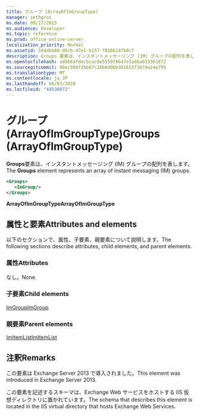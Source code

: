 ```yaml
---
title: グループ (ArrayOfImGroupType)
manager: sethgros
ms.date: 09/17/2015
ms.audience: Developer
ms.topic: reference
ms.prod: office-online-server
localization_priority: Normal
ms.assetid: 544dbb60-d6cb-47e1-b157-f0166147b6cf
description: Groups 要素は、インスタントメッセージング (IM) グループの配列を表します。
ms.openlocfilehash: ad866afdecbcac0e555978647e3a46a033361672
ms.sourcegitcommit: 88ec988f2bb67c1866d06b361615f3674a24e795
ms.translationtype: MT
ms.contentlocale: ja-JP
ms.lasthandoff: 06/03/2020
ms.locfileid: "44530072"
---
```

# <a name="groups-arrayofimgrouptype"></a><span data-ttu-id="327a3-103">グループ (ArrayOfImGroupType)</span><span class="sxs-lookup"><span data-stu-id="327a3-103">Groups (ArrayOfImGroupType)</span></span>

<span data-ttu-id="327a3-104">**Groups**要素は、インスタントメッセージング (IM) グループの配列を表します。</span><span class="sxs-lookup"><span data-stu-id="327a3-104">The **Groups** element represents an array of instant messaging (IM) groups.</span></span> 
  
```XML
<Groups>
   <ImGroup/>
</Groups>
```

<span data-ttu-id="327a3-105">**ArrayOfImGroupType**</span><span class="sxs-lookup"><span data-stu-id="327a3-105">**ArrayOfImGroupType**</span></span>

## <a name="attributes-and-elements"></a><span data-ttu-id="327a3-106">属性と要素</span><span class="sxs-lookup"><span data-stu-id="327a3-106">Attributes and elements</span></span>

<span data-ttu-id="327a3-107">以下のセクションで、属性、子要素、親要素について説明します。</span><span class="sxs-lookup"><span data-stu-id="327a3-107">The following sections describe attributes, child elements, and parent elements.</span></span>
  
### <a name="attributes"></a><span data-ttu-id="327a3-108">属性</span><span class="sxs-lookup"><span data-stu-id="327a3-108">Attributes</span></span>

<span data-ttu-id="327a3-109">なし。</span><span class="sxs-lookup"><span data-stu-id="327a3-109">None.</span></span>
  
### <a name="child-elements"></a><span data-ttu-id="327a3-110">子要素</span><span class="sxs-lookup"><span data-stu-id="327a3-110">Child elements</span></span>

[<span data-ttu-id="327a3-111">ImGroup</span><span class="sxs-lookup"><span data-stu-id="327a3-111">ImGroup</span></span>](imgroup.md)
  
### <a name="parent-elements"></a><span data-ttu-id="327a3-112">親要素</span><span class="sxs-lookup"><span data-stu-id="327a3-112">Parent elements</span></span>

[<span data-ttu-id="327a3-113">ImItemList</span><span class="sxs-lookup"><span data-stu-id="327a3-113">ImItemList</span></span>](imitemlist.md)
  
## <a name="remarks"></a><span data-ttu-id="327a3-114">注釈</span><span class="sxs-lookup"><span data-stu-id="327a3-114">Remarks</span></span>

<span data-ttu-id="327a3-115">この要素は Exchange Server 2013 で導入されました。</span><span class="sxs-lookup"><span data-stu-id="327a3-115">This element was introduced in Exchange Server 2013.</span></span>
  
<span data-ttu-id="327a3-116">この要素を記述するスキーマは、Exchange Web サービスをホストする IIS 仮想ディレクトリに置かれています。</span><span class="sxs-lookup"><span data-stu-id="327a3-116">The schema that describes this element is located in the IIS virtual directory that hosts Exchange Web Services.</span></span>
  

